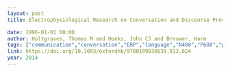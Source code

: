 ```yaml
---
layout: post
title: Electrophysiological Research on Conversation and Discourse Processing

date: 1996-01-01 00:00
author: Holtgraves, Thomas M and Hoeks, John CJ and Brouwer, Harm
tags: ["communication","conversation","ERP","language","N400","P600","pragmatics"]
link: https://doi.org/10.1093/oxfordhb/9780199838639.013.024
year: 2014
---
```



